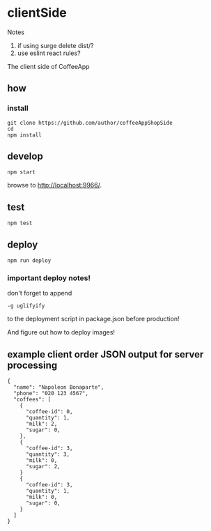 # clientSide


Notes

1. if using surge delete dist/? 
1. use eslint react rules?

The client side of CoffeeApp

## how

### install

```
git clone https://github.com/author/coffeeAppShopSide
cd
npm install
```

## develop

```
npm start
```

browse to <http://localhost:9966/>.

## test

```
npm test
```

## deploy

```
npm run deploy
```

### important deploy notes!

don't forget to append

```
-g uglifyify
```

to the deployment script in package.json before production!

And figure out how to deploy images!


## example client order JSON output for server processing

```
{
  "name": "Napoleon Bonaparte",
  "phone": "020 123 4567",
  "coffees": [
    {
      "coffee-id": 0,
      "quantity": 1,
      "milk": 2,
      "sugar": 0,
    },
    {
      "coffee-id": 3,
      "quantity": 3,
      "milk": 0,
      "sugar": 2,
    }
    {
      "coffee-id": 3,
      "quantity": 1,
      "milk": 0,
      "sugar": 0,
    }
  ]
}
```
